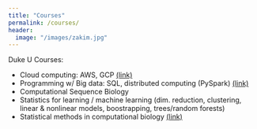 ```yaml
---
title: "Courses"
permalink: /courses/
header:
  image: "/images/zakim.jpg"
---
```


Duke U Courses:
- Cloud computing: AWS, GCP [(link)](https://github.com/noahgift/cloud-data-analysis-at-scale) 
- Programming w/ Big data: SQL, distributed computing (PySpark) [(link)](https://github.com/cliburn/bios-823-2019)
- Computational Sequence Biology
- Statistics for learning / machine learning (dim. reduction, clustering, linear & nonlinear models, boostrapping, trees/random forests)
- Statistical methods in computational biology [(link)](http://www2.stat.duke.edu/~sayan/Sta613/2017/Sta613.html)